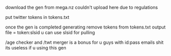 download the gen from mega.nz couldn't upload here due to regulations

put twitter tokens in tokens.txt 

once the gen is completed generating 
remove 
tokens from tokens.txt 
output file = token:slsid u can use slsid for pulling 


/age checker and /twt merger is a bonus for u guys with id:pass emails shit its useless if u using this gen 

